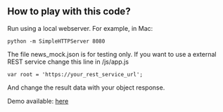 ## How to play with this code?

Run using a local webserver. For example, in Mac:

```
python -m SimpleHTTPServer 8080
```

The file news_mock.json is for testing only. If you want to use a external REST service change this line in /js/app.js

```
var root = 'https://your_rest_service_url';
```

And change the result data with your object response.

Demo available: [here](http://jonathanfreites.info/webui/ "see a demo in my website")
